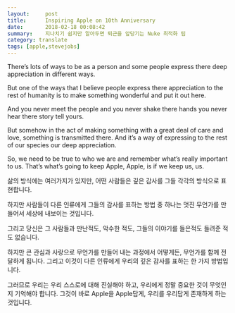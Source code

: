 ```yaml
---
layout:     post
title:      Inspiring Apple on 10th Anniversary
date:       2018-02-18 00:08:42
summary:    지나치기 쉽지만 알아두면 퇴근을 앞당기는 Nuke 최적화 팁
category: translate
tags: [apple,stevejobs]
---
```


There’s lots of ways to be as a person and some people express there deep appreciation in different ways.

But one of the ways that I believe people express there appreciation to the rest of humanity 
is to make something wonderful and put it out here.

And you never meet the people and you never shake there hands you never hear there story tell yours.

But somehow in the act of making something with a great deal of care and love, something is transmitted there. 
And it’s a way of expressing to the rest of our species our deep appreciation. 

So, we need to be true to who we are and remember what’s really important to us. 
That’s what’s going to keep Apple, Apple, is if we keep us, us. 


삶의 방식에는 여러가지가 있지만, 어떤 사람들은 깊은 감사를 그들 각각의 방식으로 표현합니다. 

하지만 사람들이 다른 인류에게 그들의 감사를 표하는 방법 중 하나는 멋진 무언가를 만들어서 세상에 내보이는 것입니다.

그리고 당신은 그 사람들과 만난적도, 악수한 적도, 그들의 이야기를 들은적도 들려준 적도 없습니다.

하지만 큰 관심과 사랑으로 무언가를 만들어 내는 과정에서 어떻게든, 무언가를 함께 전달하게 됩니다. 
그리고 이것이 다른 인류에게 우리의 깊은 감사를 표하는 한 가지 방법입니다.

그러므로 우리는 우리 스스로에 대해 진실해야 하고, 우리에게 정말 중요한 것이 무엇인지 기억해야 합니다.
그것이 바로 Apple을 Apple답게, 우리를 우리답게 존재하게 하는 것입니다.
